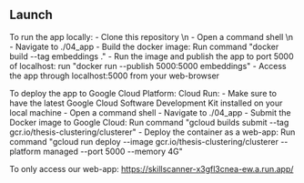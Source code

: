 ## Launch
To run the app locally:
	- Clone this repository \n
	- Open a command shell \n
	- Navigate to ./04_app
	- Build the docker image: Run command "docker build --tag embeddings ."
	- Run the image and publish the app to port 5000 of localhost: run "docker run --publish 5000:5000 embeddings"
	- Access the app through localhost:5000 from your web-browser

To deploy the app to Google Cloud Platform: Cloud Run:
	- Make sure to have the latest Google Cloud Software Development Kit installed on your local machine
	- Open a command shell
	- Navigate to ./04_app
	- Submit the Docker image to Google Cloud: Run command "gcloud builds submit --tag gcr.io/thesis-clustering/clusterer"
	- Deploy the container as a web-app: Run command "gcloud run deploy --image gcr.io/thesis-clustering/clusterer --platform managed --port 5000 --memory 4G"

To only access our web-app:
https://skillscanner-x3gfl3cnea-ew.a.run.app/
